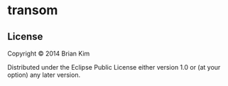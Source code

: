 # transom

## License
Copyright © 2014 Brian Kim

Distributed under the Eclipse Public License either version 1.0 or (at
your option) any later version.
